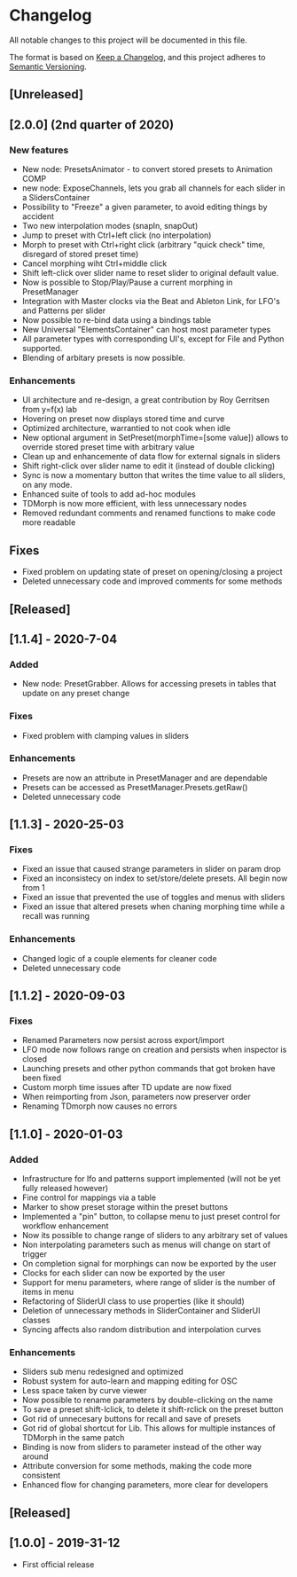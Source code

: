 # Changelog
All notable changes to this project will be documented in this file.

The format is based on [Keep a Changelog](https://keepachangelog.com/en/1.0.0/),
and this project adheres to [Semantic Versioning](https://semver.org/spec/v2.0.0.html).

## [Unreleased]

## [2.0.0] (2nd quarter of 2020)

### New features
- New node: PresetsAnimator - to convert stored presets to Animation COMP
- new node: ExposeChannels, lets you grab all channels for each slider in a SlidersContainer
- Possibility to "Freeze" a given parameter, to avoid editing things by accident
- Two new interpolation modes (snapIn, snapOut)
- Jump to preset with Ctrl+left click (no interpolation)
- Morph to preset with Ctrl+right click (arbitrary "quick check" time, disregard of stored preset time)
- Cancel morphing wiht Ctrl+middle click
- Shift left-click over slider name to reset slider to original default value. 
- Now is possible to Stop/Play/Pause a current morphing in PresetManager
- Integration with Master clocks via the Beat and Ableton Link, for LFO's and Patterns per slider
- Now possible to re-bind data using a bindings table
- New Universal "ElementsContainer" can host most parameter types
- All parameter types with corresponding UI's, except for File and Python supported.
- Blending of arbitary presets is now possible.

### Enhancements
- UI architecture and re-design, a great contribution by Roy Gerritsen from y=f(x) lab
- Hovering on preset now displays stored time and curve
- Optimized architecture, warrantied to not cook when idle
- New optional argument in SetPreset(morphTime=[some value]) allows to override stored preset time with arbitrary value
- Clean up and enhancemente of data flow for external signals in sliders
- Shift right-click over slider name to edit it (instead of double clicking)
- Sync is now a momentary button that writes the time value to all sliders, on any mode.
- Enhanced suite of tools to add ad-hoc modules
- TDMorph is now more efficient, with less unnecessary nodes
- Removed redundant comments and renamed functions to make code more readable

## Fixes
- Fixed problem on updating state of preset on opening/closing a project
- Deleted unnecessary code and improved comments for some methods

## [Released]

## [1.1.4] - 2020-7-04

### Added
- New node: PresetGrabber. Allows for accessing presets in tables that update on any preset change
  
### Fixes
- Fixed problem with clamping values in sliders

### Enhancements
- Presets are now an attribute in PresetManager and are dependable
- Presets can be accessed as PresetManager.Presets.getRaw()
- Deleted unnecessary code

## [1.1.3] - 2020-25-03
### Fixes
- Fixed an issue that caused strange parameters in slider on param drop
- Fixed an inconsistecy on index to set/store/delete presets. All begin now from 1
- Fixed an issue that prevented the use of toggles and menus with sliders
- Fixed an issue that altered presets when chaning morphing time while a recall was running

### Enhancements
- Changed logic of a couple elements for cleaner code
- Deleted unnecessary code

## [1.1.2] - 2020-09-03
### Fixes

- Renamed Parameters now persist across export/import 
- LFO mode now follows range on creation and persists when inspector is closed
- Launching presets and other python commands that got broken have been fixed
- Custom morph time issues after TD update are now fixed
- When reimporting from Json, parameters now preserver order
- Renaming TDmorph now causes no errors

## [1.1.0] - 2020-01-03
### Added

- Infrastructure for lfo and patterns support implemented (will not be yet fully released however)
- Fine control for mappings via a table
- Marker to show preset storage within the preset buttons
- Implemented a "pin" button, to collapse menu to just preset control for workflow enhancement
- Now its possible to change range of sliders to any arbitrary set of values
- Non interpolating parameters such as menus will change on start of trigger
- On completion signal for morphings can now be exported by the user
- Clocks for each slider can now be exported by the user
- Support for menu parameters, where range of slider is the number of items in menu
- Refactoring of SliderUI class to use properties (like it should)
- Deletion of unnecessary methods in SliderContainer and SliderUI classes
- Syncing affects also random distribution and interpolation curves

### Enhancements

- Sliders sub menu redesigned and optimized
- Robust system for auto-learn and mapping editing for OSC
- Less space taken by curve viewer
- Now possible to rename parameters by double-clicking on the name
- To save a preset shift-lclick, to delete it shift-rclick on the preset button
- Got rid of unnecesary  buttons for recall and save of presets
- Got rid of global shortcut for Lib. This allows for multiple instances of TDMorph in the same patch
- Binding is now from sliders to parameter instead of the other way around
- Attribute conversion for some methods, making the code more consistent
- Enhanced flow for changing parameters, more clear for developers

## [Released]

## [1.0.0] - 2019-31-12
- First official release
